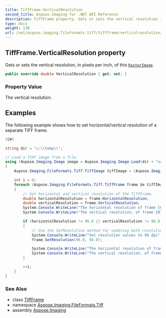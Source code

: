 ```yaml
---
title: TiffFrame.VerticalResolution
second_title: Aspose.Imaging for .NET API Reference
description: TiffFrame property. Gets or sets the vertical resolution in pixels per inch of this RasterImage
type: docs
weight: 130
url: /net/aspose.imaging.fileformats.tiff/tiffframe/verticalresolution/
---
```

## TiffFrame.VerticalResolution property

Gets or sets the vertical resolution, in pixels per inch, of this [`RasterImage`](../../../aspose.imaging/rasterimage/).

```csharp
public override double VerticalResolution { get; set; }
```

### Property Value

The vertical resolution.

## Examples

The following example shows how to set horizontal/vertical resolution of a separate TIFF frame.

```csharp
[C#]

string dir = "c:\\temp\\";

// Load a TIFF image from a file.
using (Aspose.Imaging.Image image = Aspose.Imaging.Image.Load(dir + "sample.tif"))
{
    Aspose.Imaging.FileFormats.Tiff.TiffImage tiffImage = (Aspose.Imaging.FileFormats.Tiff.TiffImage)image;

    int i = 0;
    foreach (Aspose.Imaging.FileFormats.Tiff.TiffFrame frame in tiffImage.Frames)
    {
        // Get horizontal and vertical resolution of the TiffFrame.
        double horizontalResolution = frame.HorizontalResolution;
        double verticalResolution = frame.VerticalResolution;
        System.Console.WriteLine("The horizontal resolution of frame {0}, pixels per inch: {1}", i, horizontalResolution);
        System.Console.WriteLine("The vertical resolution, of frame {0}, pixels per inch: {1}", i, verticalResolution);

        if (horizontalResolution != 96.0 || verticalResolution != 96.0)
        {
            // Use the SetResolution method for updating both resolution values in a single call.
            System.Console.WriteLine("Set resolution values to 96 dpi");
            frame.SetResolution(96.0, 96.0);

            System.Console.WriteLine("The horizontal resolution of frame {0}, pixels per inch: {1}", i, horizontalResolution);
            System.Console.WriteLine("The vertical resolution, of frame {0}, pixels per inch: {1}", i, verticalResolution);
        }

        ++i;
    }
}
```

### See Also

* class [TiffFrame](../)
* namespace [Aspose.Imaging.FileFormats.Tiff](../../tiffframe/)
* assembly [Aspose.Imaging](../../../)


